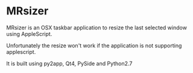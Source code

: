 # MRsizer
MRsizer is an OSX taskbar application to resize the last selected window using AppleScript.

Unfortunately the resize won't work if the application is not supporting applescript.

It is built using py2app, Qt4, PySide and Python2.7
